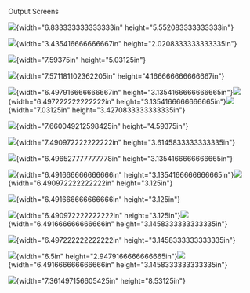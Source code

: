 Output Screens

![](./screens/media/image1.jpeg){width="6.833333333333333in"
height="5.552083333333333in"}

![](./screens/media/image2.jpeg){width="3.435416666666667in"
height="2.0208333333333335in"}

![](./screens/media/image3.jpeg){width="7.59375in" height="5.03125in"}

![](./screens/media/image4.jpeg){width="7.571181102362205in"
height="4.166666666666667in"}

![](./screens/media/image5.jpeg){width="6.497916666666667in"
height="3.1354166666666665in"}![](./screens/media/image6.jpeg){width="6.497222222222222in"
height="3.1354166666666665in"}![](./screens/media/image7.jpeg){width="7.03125in"
height="3.4270833333333335in"}

![](./screens/media/image8.jpeg){width="7.660049212598425in"
height="4.59375in"}

![](./screens/media/image9.jpeg){width="7.490972222222222in"
height="3.6145833333333335in"}

![](./screens/media/image10.jpeg){width="6.496527777777778in"
height="3.1354166666666665in"}

![](./screens/media/image11.jpeg){width="6.491666666666666in"
height="3.1354166666666665in"}![](./screens/media/image12.jpeg){width="6.490972222222222in"
height="3.125in"}

![](./screens/media/image13.jpeg){width="6.491666666666666in"
height="3.125in"}

![](./screens/media/image14.jpeg){width="6.490972222222222in"
height="3.125in"}![](./screens/media/image15.jpeg){width="6.491666666666666in"
height="3.1458333333333335in"}

![](./screens/media/image16.jpeg){width="6.497222222222222in"
height="3.1458333333333335in"}

![](./screens/media/image17.jpeg){width="6.5in"
height="2.9479166666666665in"}![](./screens/media/image18.jpeg){width="6.491666666666666in"
height="3.1458333333333335in"}

![](./screens/media/image19.jpeg){width="7.361497156605425in"
height="8.53125in"}

